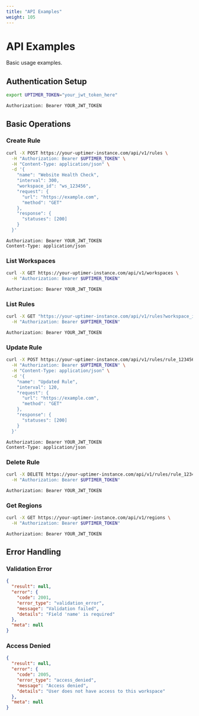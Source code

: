```yaml
---
title: "API Examples"
weight: 105
---
```


# API Examples

Basic usage examples.

## Authentication Setup

```bash
export UPTIMER_TOKEN="your_jwt_token_here"
```

```text
Authorization: Bearer YOUR_JWT_TOKEN
```

## Basic Operations

### Create Rule

```bash
curl -X POST https://your-uptimer-instance.com/api/v1/rules \
  -H "Authorization: Bearer $UPTIMER_TOKEN" \
  -H "Content-Type: application/json" \
  -d '{
    "name": "Website Health Check",
    "interval": 300,
    "workspace_id": "ws_123456",
    "request": {
      "url": "https://example.com",
      "method": "GET"
    },
    "response": {
      "statuses": [200]
    }
  }'
```

```text
Authorization: Bearer YOUR_JWT_TOKEN
Content-Type: application/json
```

### List Workspaces

```bash
curl -X GET https://your-uptimer-instance.com/api/v1/workspaces \
  -H "Authorization: Bearer $UPTIMER_TOKEN"
```

```text
Authorization: Bearer YOUR_JWT_TOKEN
```

### List Rules

```bash
curl -X GET "https://your-uptimer-instance.com/api/v1/rules?workspace_id=ws_123456" \
  -H "Authorization: Bearer $UPTIMER_TOKEN"
```

```text
Authorization: Bearer YOUR_JWT_TOKEN
```

### Update Rule

```bash
curl -X POST https://your-uptimer-instance.com/api/v1/rules/rule_123456 \
  -H "Authorization: Bearer $UPTIMER_TOKEN" \
  -H "Content-Type: application/json" \
  -d '{
    "name": "Updated Rule",
    "interval": 120,
    "request": {
      "url": "https://example.com",
      "method": "GET"
    },
    "response": {
      "statuses": [200]
    }
  }'
```

```text
Authorization: Bearer YOUR_JWT_TOKEN
Content-Type: application/json
```

### Delete Rule

```bash
curl -X DELETE https://your-uptimer-instance.com/api/v1/rules/rule_123456 \
  -H "Authorization: Bearer $UPTIMER_TOKEN"
```

```text
Authorization: Bearer YOUR_JWT_TOKEN
```

### Get Regions

```bash
curl -X GET https://your-uptimer-instance.com/api/v1/regions \
  -H "Authorization: Bearer $UPTIMER_TOKEN"
```

```text
Authorization: Bearer YOUR_JWT_TOKEN
```

## Error Handling

### Validation Error

```json
{
  "result": null,
  "error": {
    "code": 2001,
    "error_type": "validation_error",
    "message": "Validation failed",
    "details": "Field 'name' is required"
  },
  "meta": null
}
```

### Access Denied

```json
{
  "result": null,
  "error": {
    "code": 2005,
    "error_type": "access_denied",
    "message": "Access denied",
    "details": "User does not have access to this workspace"
  },
  "meta": null
}
```
